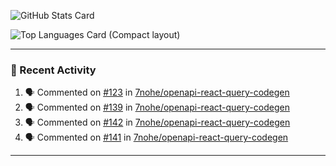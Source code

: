 ![GitHub Stats Card](https://github-readme-stats.vercel.app/api?username=7nohe&count_private=true&theme=react)

![Top Languages Card (Compact layout)](https://github-readme-stats.vercel.app/api/top-langs/?username=7nohe&layout=compact&theme=react)

---

### :koala: Recent Activity

<!--START_SECTION:activity-->
1. 🗣 Commented on [#123](https://github.com/7nohe/openapi-react-query-codegen/issues/123#issuecomment-2352286312) in [7nohe/openapi-react-query-codegen](https://github.com/7nohe/openapi-react-query-codegen)
2. 🗣 Commented on [#139](https://github.com/7nohe/openapi-react-query-codegen/issues/139#issuecomment-2352239764) in [7nohe/openapi-react-query-codegen](https://github.com/7nohe/openapi-react-query-codegen)
3. 🗣 Commented on [#142](https://github.com/7nohe/openapi-react-query-codegen/issues/142#issuecomment-2352208529) in [7nohe/openapi-react-query-codegen](https://github.com/7nohe/openapi-react-query-codegen)
4. 🗣 Commented on [#141](https://github.com/7nohe/openapi-react-query-codegen/issues/141#issuecomment-2352208009) in [7nohe/openapi-react-query-codegen](https://github.com/7nohe/openapi-react-query-codegen)
<!--END_SECTION:activity-->

---

